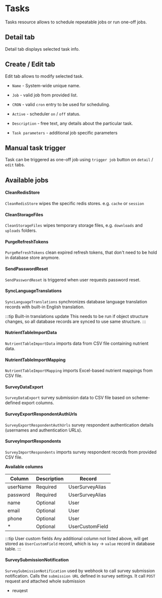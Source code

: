 # Tasks

Tasks resource allows to schedule repeatable jobs or run one-off jobs.

## Detail tab

Detail tab displays selected task info.

## Create / Edit tab

Edit tab allows to modify selected task.

- `Name` - System-wide unique name.

- `Job` - valid job from provided list.

- `CRON` - valid `cron` entry to be used for scheduling.

- `Active` - scheduler `on` / `off` status.

- `Description` - free text, any details about the particular task.

- `Task parameters` - additional job specific parameters

## Manual task trigger

Task can be triggered as one-off job using `trigger job` button on `detail` / `edit` tabs.

## Available jobs

#### CleanRedisStore

`CleanRedisStore` wipes the specific redis stores. e.g. `cache` or `session`

#### CleanStorageFiles

`CleanStorageFiles` wipes temporary storage files, e.g. `downloads` and `uploads` folders.

#### PurgeRefreshTokens

`PurgeRefreshTokens` clean expired refresh tokens, that don't need to be hold in database store anymore.

#### SendPasswordReset

`SendPasswordReset` is triggered when user requests password reset.

#### SyncLanguageTranslations

`SyncLanguageTranslations` synchronizes database language translation records with built-in English translation. 

:::tip Built-in translations update
This needs to be run if object structure changes, so all database records are synced to use same structure.
:::

#### NutrientTableImportData

`NutrientTableImportData` imports data from CSV file containing nutrient data.

#### NutrientTableImportMapping

`NutrientTableImportMapping` imports Excel-based nutrient mappings from CSV file.

#### SurveyDataExport

`SurveyDataExport` survey submission data to CSV file based on scheme-defined export columns.

#### SurveyExportRespondentAuthUrls

`SurveyExportRespondentAuthUrls` survey respondent authentication details (usernames and authentication URLs).

#### SurveyImportRespondents

`SurveyImportRespondents` imports survey respondent records from provided CSV file.

**Available columns**

| Column       | Description  | Record           |
| ------------ | ------------ | ---------------- |
| userName     | Required     | UserSurveyAlias  |
| password     | Required     | UserSurveyAlias  |
| name         | Optional     | User             |
| email        | Optional     | User             |
| phone        | Optional     | User             |
| *            | Optional     | UserCustomField  |

:::tip User custom fields
Any additional column not listed above, will get stored as `UserCustomField` record, which is `key` -> `value` record in database table.
:::

#### SurveySubmissionNotification

`SurveySubmissionNotification` used by webhook to call survey submission notification. Calls the `submission URL` defined in survey settings. It call `POST` request and attached whole submission 

- reuqest 
